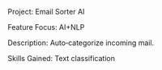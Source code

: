 Project: Email Sorter AI 

Feature Focus: AI+NLP 

Description: Auto‑categorize incoming mail. 

Skills Gained: Text classification 